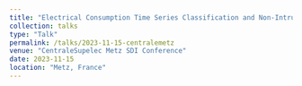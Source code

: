 ```yaml
---
title: "Electrical Consumption Time Series Classification and Non-Intrusive Load Monitoring"
collection: talks
type: "Talk"
permalink: /talks/2023-11-15-centralemetz
venue: "CentraleSupelec Metz SDI Conference"
date: 2023-11-15
location: "Metz, France"
---
```

